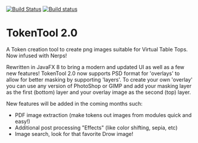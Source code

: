 [![Build Status](https://travis-ci.org/RPTools/tokentool.svg?branch=master)](https://travis-ci.org/RPTools/tokentool)
[![Build status](https://ci.appveyor.com/api/projects/status/v0fve3b6uj3r8gwq?svg=true)](https://ci.appveyor.com/project/cwisniew/tokentool)

# TokenTool 2.0
A Token creation tool to create png images suitable for Virtual Table Tops. Now infused with Nerps!

Rewritten in JavaFX 8 to bring a modern and updated UI as well as a few new features! TokenTool 2.0 now supports PSD format for 'overlays' to allow for better masking by supporting 'layers'. To create your own 'overlay' you can use any version of PhotoShop or GIMP and add your masking layer as the first (bottom) layer and your overlay image as the second (top) layer.

New features will be added in the coming months such:
* PDF image extraction (make tokens out images from modules quick and easy!)
* Additional post processing "Effects" (like color shifting, sepia, etc)
* Image search, look for that favorite Drow image!
